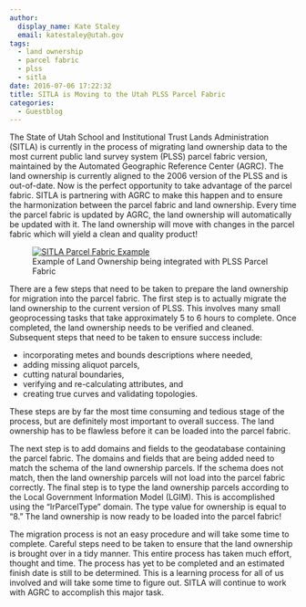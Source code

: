 ```yaml
---
author:
  display_name: Kate Staley
  email: katestaley@utah.gov
tags:
  - land ownership
  - parcel fabric
  - plss
  - sitla
date: 2016-07-06 17:22:32
title: SITLA is Moving to the Utah PLSS Parcel Fabric
categories:
  - Guestblog
---
```


The State of Utah School and Institutional Trust Lands Administration (SITLA) is currently in the process of migrating land ownership data to the most current public land survey system (PLSS) parcel fabric version, maintained by the Automated Geographic Reference Center (AGRC). The land ownership is currently aligned to the 2006 version of the PLSS and is out-of-date. Now is the perfect opportunity to take advantage of the parcel fabric. SITLA is partnering with AGRC to make this happen and to ensure the harmonization between the parcel fabric and land ownership. Every time the parcel fabric is updated by AGRC, the land ownership will automatically be updated with it. The land ownership will move with changes in the parcel fabric which will yield a clean and quality product!

<figure class="caption caption--right">
<a href ="{% link images/SITLA_ParcelFabric_fullsize.png %}">
<img class="caption__image" src="{% link images/SITLA_ParcelFabric.png %}" alt="SITLA Parcel Fabric Example" /></a>
<figcaption class="caption__text">Example of Land Ownership being integrated with PLSS Parcel Fabric</figcaption>
</figure>

There are a few steps that need to be taken to prepare the land ownership for migration into the parcel fabric. The first step is to actually migrate the land ownership to the current version of PLSS. This involves many small geoprocessing tasks that take approximately 5 to 6 hours to complete. Once completed, the land ownership needs to be verified and cleaned. Subsequent steps that need to be taken to ensure success include:

- incorporating metes and bounds descriptions where needed,
- adding missing aliquot parcels,
- cutting natural boundaries,
- verifying and re-calculating attributes, and
- creating true curves and validating topologies.

These steps are by far the most time consuming and tedious stage of the process, but are definitely most important to overall success. The land ownership has to be flawless before it can be loaded into the parcel fabric.

The next step is to add domains and fields to the geodatabase containing the parcel fabric. The domains and fields that are being added need to match the schema of the land ownership parcels. If the schema does not match, then the land ownership parcels will not load into the parcel fabric correctly. The final step is to type the land ownership parcels according to the Local Government Information Model  (LGIM). This is accomplished using the “IrParcelType” domain. The type value for ownership is equal to “8.” The land ownership is now ready to be loaded into the parcel fabric!

The migration process is not an easy procedure and will take some time to complete. Careful steps need to be taken to ensure that the land ownership is brought over in a tidy manner. This entire process has taken much effort, thought and time. The process has yet to be completed and an estimated finish date is still to be determined. This is a learning process for all of us involved and will take some time to figure out. SITLA will continue to work with AGRC to accomplish this major task.
